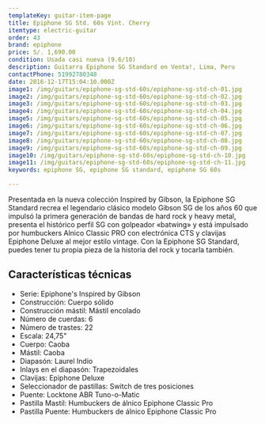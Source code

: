 ```yaml
---
templateKey: guitar-item-page
title: Epiphone SG Std. 60s Vint. Cherry
itemtype: electric-guitar
order: 43
brand: epiphone
price: S/. 1,690.00
condition: Usada casi nueva (9.6/10)
description: Guitarra Epiphone SG Standard en Venta!, Lima, Peru
contactPhone: 51992780348
date: 2016-12-17T15:04:10.000Z
image1: /img/guitars/epiphone-sg-std-60s/epiphone-sg-std-ch-01.jpg
image2: /img/guitars/epiphone-sg-std-60s/epiphone-sg-std-ch-02.jpg
image3: /img/guitars/epiphone-sg-std-60s/epiphone-sg-std-ch-03.jpg
image4: /img/guitars/epiphone-sg-std-60s/epiphone-sg-std-ch-04.jpg
image5: /img/guitars/epiphone-sg-std-60s/epiphone-sg-std-ch-05.jpg
image6: /img/guitars/epiphone-sg-std-60s/epiphone-sg-std-ch-06.jpg
image7: /img/guitars/epiphone-sg-std-60s/epiphone-sg-std-ch-07.jpg
image8: /img/guitars/epiphone-sg-std-60s/epiphone-sg-std-ch-08.jpg
image9: /img/guitars/epiphone-sg-std-60s/epiphone-sg-std-ch-09.jpg
image10: /img/guitars/epiphone-sg-std-60s/epiphone-sg-std-ch-10.jpg
image11: /img/guitars/epiphone-sg-std-60s/epiphone-sg-std-ch-11.jpg
keywords: epiphone SG, epiphone SG standard, epiphone SG 60s

---
```

Presentada en la nueva colección Inspired by Gibson, la Epiphone SG Standard recrea el legendario clásico modelo Gibson SG de los años 60 que impulsó la primera generación de bandas de hard rock y heavy metal, presenta el histórico perfil SG con golpeador «batwing» y está impulsado por humbuckers Alnico Classic PRO con electrónica CTS y clavijas Epiphone Deluxe al mejor estilo vintage. Con la Epiphone SG Standard, puedes tener tu propia pieza de la historia del rock y tocarla también.

## Características técnicas

* Serie: Epiphone's Inspired by Gibson
* Construcción: Cuerpo sólido
* Construcción mástil: Mástil encolado
* Número de cuerdas: 6
* Número de trastes: 22
* Escala: 24,75"
* Cuerpo: Caoba
* Mástil: Caoba
* Diapasón: Laurel Indio
* Inlays en el diapasón: Trapezoidales
* Clavijas: Epiphone Deluxe
* Seleccionador de pastillas: Switch de tres posiciones
* Puente: Locktone ABR Tuno-o-Matic
* Pastilla Mastil: Humbuckers de álnico Epiphone Classic Pro
* Pastilla Puente: Humbuckers de álnico Epiphone Classic Pro